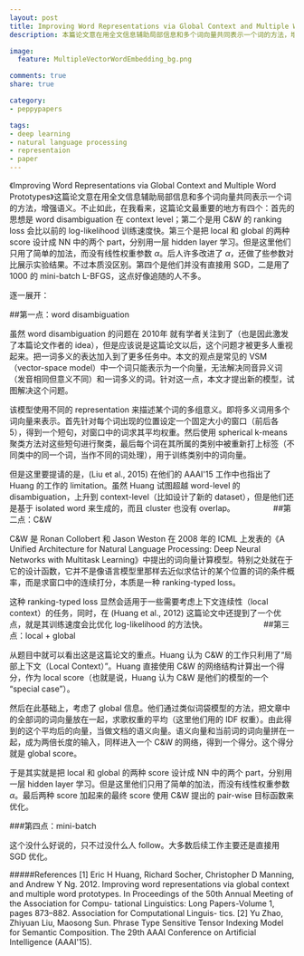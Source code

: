 ```yaml
---
layout: post
title: Improving Word Representations via Global Context and Multiple Word Prototypes
description: 本篇论文意在用全文信息辅助局部信息和多个词向量共同表示一个词的方法，增强语义。不止如此，在我看来，这篇论文最重要的地方有四个：首先的思想是 word disambiguation 在 context level；第二个是用 C&W 的 ranking loss 会比以前的 log-likelihood 训练速度快。第三个是把 local 和 global 的两种 score 设计成 NN 中的两个 part，分别用一层 hidden layer 学习。但是这里他们只用了简单的加法，而没有线性权重参数 $\alpha$。后人许多改进了 $\alpha$，还做了些参数对比展示实验结果。不过本质没区别。第四个是他们并没有直接用 SGD，二是用了 1000 的 mini-batch L-BFGS，这点好像追随的人不多。

image:
  feature: MultipleVectorWordEmbedding_bg.png

comments: true
share: true

category:
- peppypapers

tags:
- deep learning
- natural language processing
- representaion
- paper
---
```


《Improving Word Representations via Global Context and Multiple Word Prototypes》这篇论文意在用全文信息辅助局部信息和多个词向量共同表示一个词的方法，增强语义。不止如此，在我看来，这篇论文最重要的地方有四个：首先的思想是 word disambiguation 在 context level；第二个是用 C&W 的 ranking loss 会比以前的 log-likelihood 训练速度快。第三个是把 local 和 global 的两种 score 设计成 NN 中的两个 part，分别用一层 hidden layer 学习。但是这里他们只用了简单的加法，而没有线性权重参数 $\alpha$。后人许多改进了 $\alpha$，还做了些参数对比展示实验结果。不过本质没区别。第四个是他们并没有直接用 SGD，二是用了 1000 的 mini-batch L-BFGS，这点好像追随的人不多。


逐一展开：


##第一点：word disambiguation

虽然 word disambiguation 的问题在 2010年 就有学者关注到了（也是因此激发了本篇论文作者的 idea），但是应该说是这篇论文以后，这个问题才被更多人重视起来。把一词多义的表达加入到了更多任务中。本文的观点是常见的 VSM（vector-space model）中一个词只能表示为一个向量，无法解决同音异义词（发音相同但意义不同）和一词多义的词。针对这一点，本文才提出新的模型，试图解决这个问题。

该模型使用不同的 representation 来描述某个词的多组意义。即将多义词用多个词向量来表示。首先针对每个词出现的位置设定一个固定大小的窗口（前后各5），得到一个短句，对窗口中的词求其平均权重。然后使用 spherical k-means 聚类方法对这些短句进行聚类，最后每个词在其所属的类别中被重新打上标签（不同类中的同一个词，当作不同的词处理），用于训练类别中的词向量。

但是这里要提请的是，(Liu et al., 2015) 在他们的 AAAI'15 工作中也指出了 Huang 的工作的 limitation。虽然 Huang 试图超越 word-level 的 disambiguation，上升到 context-level（比如设计了新的 dataset），但是他们还是基于 isolated word 来生成的，而且 cluster 也没有 overlap。
　　
　　
##第二点：C&W

C&W 是 Ronan Collobert 和 Jason Weston 在 2008 年的 ICML 上发表的《A Unified Architecture for Natural Language Processing: Deep Neural Networks with Multitask Learning》中提出的词向量计算模型。特别之处就在于它的设计函数，它并不是像语言模型里那样去近似求估计的某个位置的词的条件概率，而是求窗口中的连续打分，本质是一种 ranking-typed loss。

这种 ranking-typed loss 显然会适用于一些需要考虑上下文连续性（local context）的任务，同时，在 (Huang et al., 2012) 这篇论文中还提到了一个优点，就是其训练速度会比优化 log-likelihood 的方法快。
　　
　　
　　
##第三点：local + global

从题目中就可以看出这是这篇论文的重点。Huang 认为 C&W 的工作只利用了“局部上下文（Local Context）”。Huang 直接使用 C&W 的网络结构计算出一个得分，作为 local score（也就是说，Huang 认为 C&W 是他们的模型的一个 “special case”）。　

然后在此基础上，考虑了 global 信息。他们通过类似词袋模型的方法，把文章中的全部词的词向量放在一起，求歌权重的平均（这里他们用的 IDF 权重）。由此得到的这个平均后的向量，当做文档的语义向量。语义向量和当前词的词向量拼在一起，成为两倍长度的输入，同样进入一个 C&W 的网络，得到一个得分。这个得分就是 global score。

于是其实就是把 local 和 global 的两种 score 设计成 NN 中的两个 part，分别用一层 hidden layer 学习。但是这里他们只用了简单的加法，而没有线性权重参数 $\alpha$。最后两种 score 加起来的最终 score 使用 C&W 提出的 pair-wise 目标函数来优化。

###第四点：mini-batch 

这个没什么好说的，只不过没什么人 follow。大多数后续工作主要还是直接用 SGD 优化。




#####References
[1] Eric H Huang, Richard Socher, Christopher D Manning, and Andrew Y Ng. 2012. Improving word representations via global context and multiple word prototypes. In Proceedings of the 50th Annual Meeting of the Association for Compu- tational Linguistics: Long Papers-Volume 1, pages 873–882. Association for Computational Linguis- tics.
[2] Yu Zhao, Zhiyuan Liu, Maosong Sun. Phrase Type Sensitive Tensor Indexing Model for Semantic Composition. The 29th AAAI Conference on Artificial Intelligence (AAAI'15).

